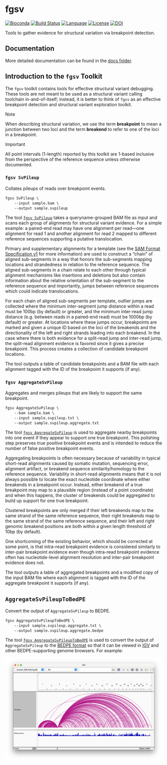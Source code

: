 # fgsv

[![Bioconda][bioconda-badge-link]][bioconda-link]
[![Build Status][github-badge]][github-link]
[![Language][scala-badge]][scala-link]
[![License][license-badge]][license-link]
[![DOI][doi-badge]][doi-link]

[bioconda-badge-link]: https://img.shields.io/conda/dn/bioconda/fgsv.svg?label=Bioconda
[bioconda-link]:       http://bioconda.github.io/recipes/fgsv/README.html
[github-badge]:        https://github.com/fulcrumgenomics/fgsv/actions/workflows/unittests.yaml/badge.svg?branch=main
[github-link]:         https://github.com/fulcrumgenomics/fgsv/actions/workflows/unittests.yaml
[scala-badge]:         https://img.shields.io/badge/language-scala-c22d40.svg
[scala-link]:          https://www.scala-lang.org/
[license-badge]:       https://img.shields.io/badge/license-MIT-blue.svg
[license-link]:        https://github.com/fulcrumgenomics/fgsv/blob/main/LICENSE
[doi-badge]:           https://zenodo.org/badge/454071954.svg
[doi-link]:            https://zenodo.org/doi/10.5281/zenodo.10452647

Tools to gather evidence for structural variation via breakpoint detection.

## Documentation

More detailed documentation can be found in the [docs folder](docs/01_Introduction.md).

## Introduction to the `fgsv` Toolkit

The `fgsv` toolkit contains tools for effective structural variant debugging.
These tools are not meant to be used as a structural variant calling toolchain in-and-of-itself; instead, it is better to think of `fgsv` as an effective breakpoint detection and structural variant exploration toolkit.

> [!NOTE]
> When describing structural variation, we use the term **breakpoint** to mean a junction between two loci and the term **breakend** to refer to one of the loci in a breakpoint.

> [!IMPORTANT]
> All point intervals (1-length) reported by this toolkit are 1-based inclusive from the perspective of the reference sequence unless otherwise documented.

### `fgsv SvPileup`

Collates pileups of reads over breakpoint events.

```console
fgsv SvPileup \
    --input sample.bam \
    --output sample.svpileup
```

The tool [`fgsv SvPileup`](https://github.com/fulcrumgenomics/fgsv/blob/main/docs/tools/SvPileup.md) takes a queryname-grouped BAM file as input and scans each group of alignments for structural variant evidence.
For a simple example: a paired-end read may have one alignment per read—one alignment for read 1 and another alignment for read 2 mapped to different reference sequences supporting a putative translocation.

Primary and supplementary alignments for a template (see the [SAM Format Specification v1](https://samtools.github.io/hts-specs/SAMv1.pdf) for more information) are used to construct a “chain” of aligned sub-segments in a way that honors the sub-segments mapping locations and strandedness in relation to the reference sequence.
The aligned sub-segments in a chain relate to each other through typical alignment mechanisms like insertions and deletions but also contain information about the relative orientation of the sub-segment to the reference sequence and importantly, jumps between reference sequences which could indicate translocations.

For each chain of aligned sub-segments per template, outlier jumps are collected where the minimum inter-segment jump distance within a read must be 100bp (by default) or greater, and the minimum inter-read jump distance (e.g. between reads in a paired-end read) must be 1000bp (by default) or greater.
At locations where these jumps occur, breakpoints are marked and given a unique ID based on the loci of the breakends and the directionality of the left and right strands leading into each breakend.
In the case where there is both evidence for a split-read jump and inter-read jump, the split-read alignment evidence is favored since it gives a precise breakpoint.
This process creates a collection of candidate breakpoint locations.

The tool outputs a table of candidate breakpoints and a BAM file with each alignment tagged with the ID of the breakpoint it supports (if any).

### `fgsv AggregateSvPileup`

Aggregates and merges pileups that are likely to support the same breakpoint.

```console
fgsv AggregateSvPileup \
    --bam sample.bam \
    --input sample.svpileup.txt \
    --output sample.svpileup.aggregate.txt
```

The tool [`fgsv AggregateSvPileup`](https://github.com/fulcrumgenomics/fgsv/blob/main/docs/tools/AggregateSvPileup.md) is used to aggregate nearby breakpoints into one event if they appear to support one true breakpoint.
This polishing step preserves true positive breakpoint events and is intended to reduce the number of false positive breakpoint events.

Aggregating breakpoints is often necessary because of variability in typical short-read alignments caused by somatic mutation, sequencing error, alignment artifact, or breakend sequence similarity/homology to the reference sequence.
Variability in short-read alignments means that it is not always possible to locate the exact nucleotide coordinate where either breakends in a breakpoint occur.
Instead, either breakend of a true breakpoint may map to a plausible region (instead of a point coordinate) and when this happens, the cluster of breakends could be aggregated to build up support for one true breakpoint.

Clustered breakpoints are only merged if their left breakends map to the same strand of the same reference sequence, their right breakends map to the same strand of the same reference sequence, and their left and right genomic breakend positions are both within a given length threshold of 10bp (by default).

One shortcoming of the existing behavior, which should be corrected at some point, is that intra-read breakpoint evidence is considered similarly to inter-pair breakpoint evidence even though intra-read breakpoint evidence often has nucleotide-level alignment resolution and inter-pair breakpoint evidence does not.

The tool outputs a table of aggregated breakpoints and a modified copy of the input BAM file where each alignment is tagged with the ID of the aggregate breakpoint it supports (if any).

## `AggregateSvPileupToBedPE`

Convert the output of `AggregateSvPileup` to BEDPE.

```console
fgsv AggregateSvPileupToBedPE \
    --input sample.svpileup.aggregate.txt \
    --output sample.svpileup.aggregate.bedpe
```

The tool [`fgsv AggregateSvPileupToBedPE`](https://github.com/fulcrumgenomics/fgsv/blob/main/docs/tools/AggregateSvPileupToBedPE.md) is used to convert the output of `AggregateSvPileup` to the [BEDPE format](https://bedtools.readthedocs.io/en/latest/content/general-usage.html#bedpe-format) so that it can be viewed in [IGV](https://igv.org/) and other BEDPE-supporting genome browsers.
For example:

![BEDPE in IGV](docs/img/fgsv-bedpe.png)

